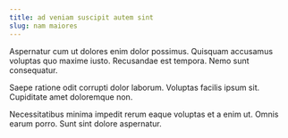 ```yaml
---
title: ad veniam suscipit autem sint
slug: nam maiores
---
```


Aspernatur cum ut dolores enim dolor possimus. Quisquam accusamus voluptas quo maxime iusto. Recusandae est tempora. Nemo sunt consequatur.

Saepe ratione odit corrupti dolor laborum. Voluptas facilis ipsum sit. Cupiditate amet doloremque non.

Necessitatibus minima impedit rerum eaque voluptas et a enim ut. Omnis earum porro. Sunt sint dolore aspernatur.
